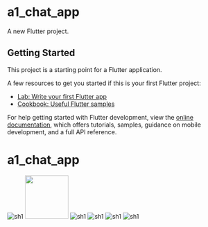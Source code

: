 # a1_chat_app

A new Flutter project.

## Getting Started

This project is a starting point for a Flutter application.

A few resources to get you started if this is your first Flutter project:

- [Lab: Write your first Flutter app](https://docs.flutter.dev/get-started/codelab)
- [Cookbook: Useful Flutter samples](https://docs.flutter.dev/cookbook)

For help getting started with Flutter development, view the
[online documentation](https://docs.flutter.dev/), which offers tutorials,
samples, guidance on mobile development, and a full API reference.
# a1_chat_app


![sh1](https://github.com/aymansainshy/a1_chat_app/blob/main/assets/images/sh1.jpeg)
<img src="https://github.com/aymansainshy/a1_chat_app/blob/main/assets/images/sh1.jpeg" width="100">
![sh1](https://github.com/aymansainshy/a1_chat_app/blob/main/assets/images/sh2.jpeg)
![sh1](https://github.com/aymansainshy/a1_chat_app/blob/main/assets/images/sh3.jpeg)
![sh1](https://github.com/aymansainshy/a1_chat_app/blob/main/assets/images/sh4.jpeg)
![sh1](https://github.com/aymansainshy/a1_chat_app/blob/main/assets/images/sh5.jpeg)
